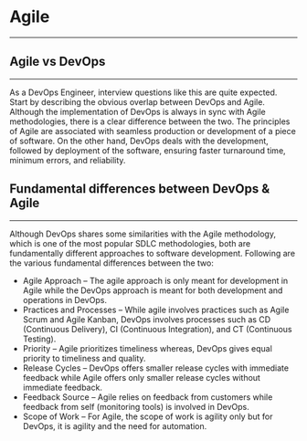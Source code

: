 # Agile
---

## Agile vs DevOps
---
As a DevOps Engineer, interview questions like this are quite expected. Start by describing the obvious overlap between DevOps and Agile. Although the implementation of DevOps is always in sync with Agile methodologies, there is a clear difference between the two. The principles of Agile are associated with seamless production or development of a piece of software. On the other hand, DevOps deals with the development, followed by deployment of the software, ensuring faster turnaround time, minimum errors, and reliability.

## Fundamental differences between DevOps & Agile
---
Although DevOps shares some similarities with the Agile methodology, which is one of the most popular SDLC methodologies, both are fundamentally different approaches to software development. Following are the various fundamental differences between the two:

- Agile Approach – The agile approach is only meant for development in Agile while the DevOps approach is meant for both development and operations in DevOps.
- Practices and Processes – While agile involves practices such as Agile Scrum and Agile Kanban, DevOps involves processes such as CD (Continuous Delivery), CI (Continuous Integration), and CT (Continuous Testing).
- Priority – Agile prioritizes timeliness whereas, DevOps gives equal priority to timeliness and quality.
- Release Cycles – DevOps offers smaller release cycles with immediate feedback while Agile offers only smaller release cycles without immediate feedback.
- Feedback Source – Agile relies on feedback from customers while feedback from self (monitoring tools) is involved in DevOps.
- Scope of Work – For Agile, the scope of work is agility only but for DevOps, it is agility and the need for automation.
